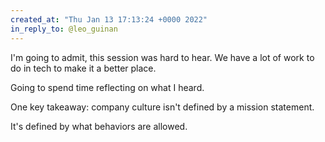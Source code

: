 ```yaml
---
created_at: "Thu Jan 13 17:13:24 +0000 2022"
in_reply_to: @leo_guinan
---
```


I'm going to admit, this session was hard to hear. We have a lot of work to do in tech to make it a better place.

Going to spend time reflecting on what I heard.

One key takeaway: company culture isn't defined by a mission statement.

It's defined by what behaviors are allowed.